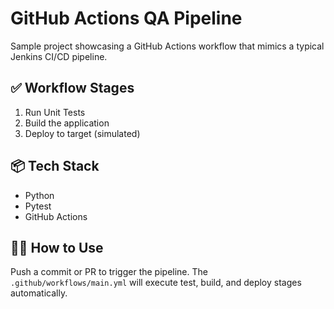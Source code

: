 # GitHub Actions QA Pipeline

Sample project showcasing a GitHub Actions workflow that mimics a typical Jenkins CI/CD pipeline.

## ✅ Workflow Stages
1. Run Unit Tests
2. Build the application
3. Deploy to target (simulated)

## 📦 Tech Stack
- Python
- Pytest
- GitHub Actions

## 🏃‍♂️ How to Use
Push a commit or PR to trigger the pipeline. The `.github/workflows/main.yml` will execute test, build, and deploy stages automatically.
